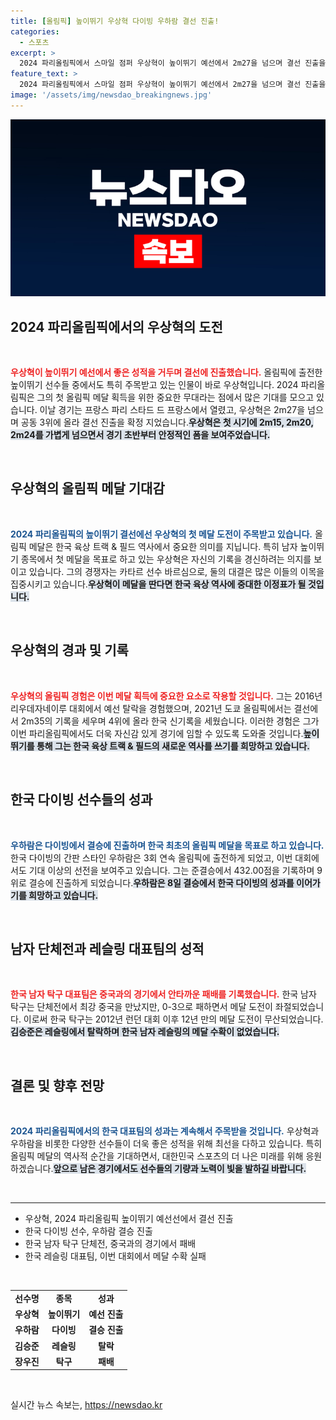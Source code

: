 ```yaml
---
title: [올림픽] 높이뛰기 우상혁 다이빙 우하람 결선 진출!
categories:
  - 스포츠
excerpt: >
  2024 파리올림픽에서 스마일 점퍼 우상혁이 높이뛰기 예선에서 2m27을 넘으며 결선 진출을 확정짓고, 한국 육상 역사에 첫 메달의 희망을 걸었다! 이와 함께 다이빙의 우하람도 결승 진출, 한국 스포츠가 빛나는 순간이 다가온다.
feature_text: >
  2024 파리올림픽에서 스마일 점퍼 우상혁이 높이뛰기 예선에서 2m27을 넘으며 결선 진출을 확정짓고, 한국 육상 역사에 첫 메달의 희망을 걸었다! 이와 함께 다이빙의 우하람도 결승 진출, 한국 스포츠가 빛나는 순간이 다가온다.
image: '/assets/img/newsdao_breakingnews.jpg'
---
```


<p><img src="/assets/img/newsdao_breakingnews.jpg" alt="koreaapp 속보" /></p>

<h2 data-ke-size="size26">2024 파리올림픽에서의 우상혁의 도전</h2>

<p data-ke-size="size16">&nbsp;</p>

<p><b><span style="color: #ee2323;">우상혁이 높이뛰기 예선에서 좋은 성적을 거두며 결선에 진출했습니다.</span></b> 올림픽에 출전한 높이뛰기 선수들 중에서도 특히 주목받고 있는 인물이 바로 우상혁입니다. 2024 파리올림픽은 그의 첫 올림픽 메달 획득을 위한 중요한 무대라는 점에서 많은 기대를 모으고 있습니다. 이날 경기는 프랑스 파리 스타드 드 프랑스에서 열렸고, 우상혁은 2m27을 넘으며 공동 3위에 올라 결선 진출을 확정 지었습니다.<b><span style="background-color: #21538527;">우상혁은 첫 시기에 2m15, 2m20, 2m24를 가볍게 넘으면서 경기 초반부터 안정적인 폼을 보여주었습니다.</span></b></p>

<p data-ke-size="size16">&nbsp;</p>

<h2 data-ke-size="size26">우상혁의 올림픽 메달 기대감</h2>

<p data-ke-size="size16">&nbsp;</p>

<p><b><span style="color: #1a5490;">2024 파리올림픽의 높이뛰기 결선에선 우상혁의 첫 메달 도전이 주목받고 있습니다.</span></b> 올림픽 메달은 한국 육상 트랙 &amp; 필드 역사에서 중요한 의미를 지닙니다. 특히 남자 높이뛰기 종목에서 첫 메달을 목표로 하고 있는 우상혁은 자신의 기록을 경신하려는 의지를 보이고 있습니다. 그의 경쟁자는 카타르 선수 바르심으로, 둘의 대결은 많은 이들의 이목을 집중시키고 있습니다.<b><span style="background-color: #21538527;">우상혁이 메달을 딴다면 한국 육상 역사에 중대한 이정표가 될 것입니다.</span></b></p>

<p data-ke-size="size16">&nbsp;</p>

<h2 data-ke-size="size26">우상혁의 경과 및 기록</h2>

<p data-ke-size="size16">&nbsp;</p>

<p><b><span style="color: #ee2323;">우상혁의 올림픽 경험은 이번 메달 획득에 중요한 요소로 작용할 것입니다.</span></b> 그는 2016년 리우데자네이루 대회에서 예선 탈락을 경험했으며, 2021년 도쿄 올림픽에서는 결선에서 2m35의 기록을 세우며 4위에 올라 한국 신기록을 세웠습니다. 이러한 경험은 그가 이번 파리올림픽에서도 더욱 자신감 있게 경기에 임할 수 있도록 도와줄 것입니다.<b><span style="background-color: #21538527;">높이뛰기를 통해 그는 한국 육상 트랙 &amp; 필드의 새로운 역사를 쓰기를 희망하고 있습니다.</span></b> </p>

<p data-ke-size="size16">&nbsp;</p>

<h2 data-ke-size="size26">한국 다이빙 선수들의 성과</h2>

<p data-ke-size="size16">&nbsp;</p>

<p><b><span style="color: #1a5490;">우하람은 다이빙에서 결승에 진출하며 한국 최초의 올림픽 메달을 목표로 하고 있습니다.</span></b> 한국 다이빙의 간판 스타인 우하람은 3회 연속 올림픽에 출전하게 되었고, 이번 대회에서도 기대 이상의 선전을 보여주고 있습니다. 그는 준결승에서 432.00점을 기록하며 9위로 결승에 진출하게 되었습니다.<b><span style="background-color: #21538527;">우하람은 8일 결승에서 한국 다이빙의 성과를 이어가기를 희망하고 있습니다.</span></b></p>

<p data-ke-size="size16">&nbsp;</p>

<h2 data-ke-size="size26">남자 단체전과 레슬링 대표팀의 성적</h2>

<p data-ke-size="size16">&nbsp;</p>

<p><b><span style="color: #ee2323;">한국 남자 탁구 대표팀은 중국과의 경기에서 안타까운 패배를 기록했습니다.</span></b> 한국 남자 탁구는 단체전에서 최강 중국을 만났지만, 0-3으로 패하면서 메달 도전이 좌절되었습니다. 이로써 한국 탁구는 2012년 런던 대회 이후 12년 만의 메달 도전이 무산되었습니다.<b><span style="background-color: #21538527;">김승준은 레슬링에서 탈락하며 한국 남자 레슬링의 메달 수확이 없었습니다.</span></b></p>

<p data-ke-size="size16">&nbsp;</p>

<h2 data-ke-size="size26">결론 및 향후 전망</h2>

<p data-ke-size="size16">&nbsp;</p>

<p><b><span style="color: #1a5490;">2024 파리올림픽에서의 한국 대표팀의 성과는 계속해서 주목받을 것입니다.</span></b> 우상혁과 우하람을 비롯한 다양한 선수들이 더욱 좋은 성적을 위해 최선을 다하고 있습니다. 특히 올림픽 메달의 역사적 순간을 기대하면서, 대한민국 스포츠의 더 나은 미래를 위해 응원하겠습니다.<b><span style="background-color: #21538527;">앞으로 남은 경기에서도 선수들의 기량과 노력이 빛을 발하길 바랍니다.</span></b> </p>

<p data-ke-size="size16">&nbsp;</p>

<hr>

<ul>
    <li>우상혁, 2024 파리올림픽 높이뛰기 예선선에서 결선 진출</li>
    <li>한국 다이빙 선수, 우하람 결승 진출</li>
    <li>한국 남자 탁구 단체전, 중국과의 경기에서 패배</li>
    <li>한국 레슬링 대표팀, 이번 대회에서 메달 수확 실패</li>
</ul>

<p data-ke-size="size16">&nbsp;</p>

<table>
    <tr>
        <td style="text-align: center; height: 17px;"><b>선수명</b></td>
        <td style="text-align: center; height: 17px;"><b>종목</b></td>
        <td style="text-align: center; height: 17px;"><b>성과</b></td>
    </tr>
    <tr>
        <td style="text-align: center; height: 17px;"><b>우상혁</b></td>
        <td style="text-align: center; height: 17px;"><b>높이뛰기</b></td>
        <td style="text-align: center; height: 17px;"><b>예선 진출</b></td>
    </tr>
    <tr>
        <td style="text-align: center; height: 17px;"><b>우하람</b></td>
        <td style="text-align: center; height: 17px;"><b>다이빙</b></td>
        <td style="text-align: center; height: 17px;"><b>결승 진출</b></td>
    </tr>
    <tr>
        <td style="text-align: center; height: 17px;"><b>김승준</b></td>
        <td style="text-align: center; height: 17px;"><b>레슬링</b></td>
        <td style="text-align: center; height: 17px;"><b>탈락</b></td>
    </tr>
    <tr>
        <td style="text-align: center; height: 17px;"><b>장우진</b></td>
        <td style="text-align: center; height: 17px;"><b>탁구</b></td>
        <td style="text-align: center; height: 17px;"><b>패배</b></td>
    </tr>
</table>

<p data-ke-size="size16">&nbsp;</p>
실시간 뉴스 속보는, <a href="https://newsdao.kr" rel="dofollow">https://newsdao.kr</a>


